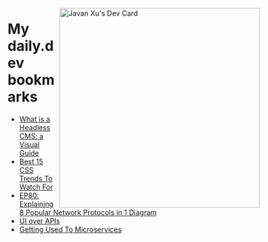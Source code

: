 
<a href="https://app.daily.dev/JavanXU"><img align="right" src="https://api.daily.dev/devcards/e45a150971844cd6959a94bb94e861ea.png?r=quw" width="400" alt="Javan Xu's Dev Card"/></a>

# My daily.dev bookmarks
<!-- daily.dev BOOKMARKS:START -->
- [What is a Headless CMS: a Visual Guide](https://app.daily.dev/posts/M9PXKD1dz?utm_source=rss&utm_medium=bookmarks&utm_campaign=6ueXw3FRNQzpNtewCDbI6)
- [Best 15 CSS Trends To Watch For](https://app.daily.dev/posts/tTqW40Xbq?utm_source=rss&utm_medium=bookmarks&utm_campaign=6ueXw3FRNQzpNtewCDbI6)
- [EP80: Explaining 8 Popular Network Protocols in 1 Diagram](https://app.daily.dev/posts/EIhQZp5JY?utm_source=rss&utm_medium=bookmarks&utm_campaign=6ueXw3FRNQzpNtewCDbI6)
- [UI over APIs](https://app.daily.dev/posts/9FKAcHI9Y?utm_source=rss&utm_medium=bookmarks&utm_campaign=6ueXw3FRNQzpNtewCDbI6)
- [Getting Used To Microservices](https://app.daily.dev/posts/ksZD5pV4e?utm_source=rss&utm_medium=bookmarks&utm_campaign=6ueXw3FRNQzpNtewCDbI6)
<!-- daily.dev BOOKMARKS:END -->
